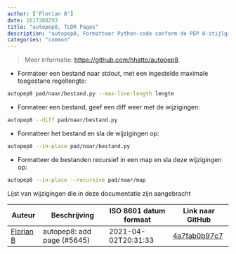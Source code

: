 ```yaml
---
author: ['Florian B']
date: 1617388293
title: "autopep8, TLDR Pages"
description: "autopep8, Formatteer Python-code conform de PEP 8-stijlgids."
categories: "common"
---
```

> Meer informatie: <https://github.com/hhatto/autopep8>.

- Formateer een bestand naar stdout, met een ingestelde maximale toegestane regellengte:

```bash
autopep8 pad/naar/bestand.py --max-line-length lengte
```

- Formateer een bestand, geef een diff weer met de wijzigingen:

```bash
autopep8 --diff pad/naar/bestand.py
```

- Formatteer het bestand en sla de wijzigingen op:

```bash
autopep8 --in-place pad/naar/bestand.py
```

- Formatteer de bestanden recursief in een map en sla deze wijzigingen op:

```bash
autopep8 --in-place --recursive pad/naar/map
```
Lijst van wijzigingen die in deze documentatie zijn aangebracht


Auteur | Beschrijving | ISO 8601 datum formaat | Link naar GitHub
------|-----|-----|-----
[Florian B](mailto:gn0mish@protonmail.com) | autopep8: add page (#5645) | 2021-04-02T20:31:33 | [4a7fab0b97c7](https://github.com/tldr-pages/tldr/commit/4a7fab0b97c715ac6d09c63f260a0678f3b6d551)

